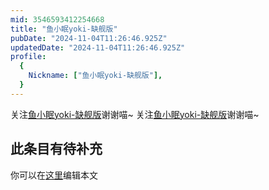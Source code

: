 ```yaml
---
mid: 3546593412254668
title: "鱼小眠yoki-缺舰版"
pubDate: "2024-11-04T11:26:46.925Z"
updatedDate: "2024-11-04T11:26:46.925Z"
profile:
  {
    Nickname: ["鱼小眠yoki-缺舰版"],
  }
---
```


关注[鱼小眠yoki-缺舰版](https://space.bilibili.com/3546593412254668)谢谢喵~ 关注[鱼小眠yoki-缺舰版](https://space.bilibili.com/3546593412254668)谢谢喵~

## 此条目有待补充
你可以在[这里](https://github.com/Yuhanawa/VTuber.ICU-Content/edit/master/v/鱼小眠yoki-缺舰版/index.md)编辑本文
